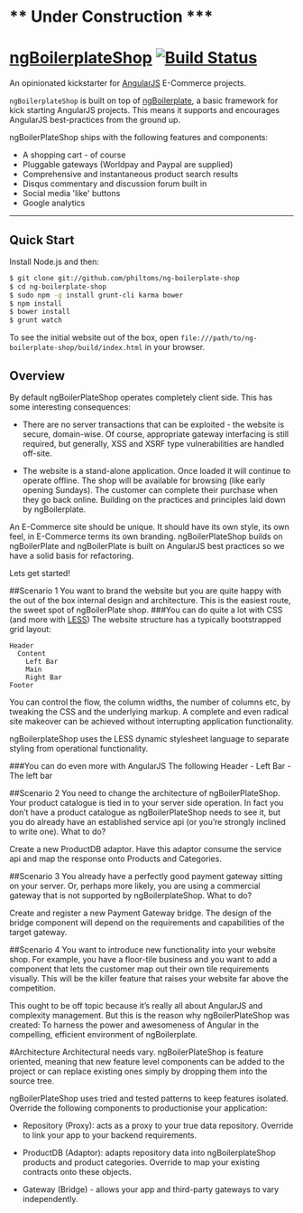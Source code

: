 # ** Under Construction ***
# [ngBoilerplateShop](http://philtoms.github.com/ng-boilerplate-shop) [![Build Status](https://travis-ci.org/philtoms/ng-boilerplate-shop.png?branch=master)](https://travis-ci.org/philtoms/ng-boilerplate-shop)

An opinionated kickstarter for [AngularJS](http://angularjs.org) E-Commerce projects. 

`ngBoilerplateShop` is built on top of [ngBoilerplate](http://joshdmiller.github.com/ng-boilerplate), a basic framework for kick starting AngularJS projects. 
This means it supports and encourages AngularJS best-practices from the ground up.

ngBoilerPlateShop ships with the following features and components:

- A shopping cart - of course
- Pluggable gateways (Worldpay and Paypal are supplied)
- Comprehensive and instantaneous product search results
- Disqus commentary and discussion forum built in
- Social media 'like' buttons
- Google analytics

***

## Quick Start

Install Node.js and then:

```sh
$ git clone git://github.com/philtoms/ng-boilerplate-shop
$ cd ng-boilerplate-shop
$ sudo npm -g install grunt-cli karma bower
$ npm install
$ bower install
$ grunt watch
```

To see the initial website out of the box, open `file:///path/to/ng-boilerplate-shop/build/index.html` in your browser.

## Overview
By default ngBoilerPlateShop operates completely client side. This has some interesting consequences:
- There are no server transactions that can be exploited - the website is secure, domain-wise. Of course, appropriate gateway interfacing is still required, but generally, XSS and XSRF type vulnerabilities are handled off-site.

- The website is a stand-alone application. Once loaded it will continue to operate offline. The shop will be available for browsing (like early opening Sundays). The customer can complete their purchase when they go back online.
Building on the practices and principles laid down by ngBoilerplate.

An E-Commerce site should be unique. It should have its own style, its own feel, in E-Commerce terms its own branding. ngBoilerPlateShop builds on ngBoilerPlate and ngBoilerPlate is built on AngularJS best practices so we have a solid basis for refactoring. 

Lets get started! 

##Scenario 1
You want to brand the website but you are quite happy with the out of the box internal design and architecture. This is the easiest route, the sweet spot of ngBoilerPlate shop. 
###You can do quite a lot with CSS (and more with [LESS](http://lesscss.org/))
The website structure has a typically bootstrapped grid layout:
```
Header
  Content
    Left Bar
    Main
    Right Bar
Footer
```
You can control the flow, the column widths, the number of columns etc, by tweaking the CSS and the underlying markup. A complete and even radical site makeover can be achieved without interrupting application functionality. 

ngBoilerplateShop uses the LESS dynamic stylesheet language to separate styling from operational functionality.

###You can do even more with AngularJS
The following 
Header - 
Left Bar - The left bar

##Scenario 2
You need to change the architecture of ngBoilerPlateShop. Your product catalogue is tied in to your server side operation. In fact you don’t have a product catalogue as ngBoilerPlateShop needs to see it, but you do already have an established service api (or you’re strongly inclined to write one). What to do?

Create a new ProductDB adaptor. Have this adaptor consume the service api and map the response onto Products and Categories. 

##Scenario 3
You already have a perfectly good payment gateway sitting on your server. Or, perhaps more likely, you are using a commercial gateway that is not supported by ngBoilerplateShop. What to do?

Create and register a new Payment Gateway bridge. The design of the bridge component will depend on the requirements and capabilities of the target gateway. 

##Scenario 4
You want to introduce new functionality into your website shop. For example, you have a floor-tile business and you want to add a component that lets the customer map out their own tile requirements visually. This will be the killer feature that raises your website far above the competition. 

This ought to be off topic because it’s really all about AngularJS and complexity management. But this is the reason why ngBoilerPlateShop was created: To harness the power and awesomeness of Angular in the compelling, efficient environment of ngBoilerplate.

#Architecture
Architectural needs vary. ngBoilerPlateShop is feature oriented, meaning that new feature level components can be added to the project or can replace existing ones simply by dropping them into the source tree. 

ngBoilerPlateShop uses tried and tested patterns to keep features isolated. Override the following components to productionise your application:

- Repository (Proxy): acts as a proxy to your true data repository. Override to link your app to your backend requirements.

- ProductDB (Adaptor): adapts repository data into ngBoilerplateShop products and product categories. Override to map your existing contracts onto these objects.

- Gateway (Bridge) - allows your app and third-party gateways to vary independently. 
 
